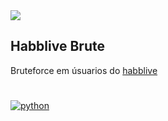 <img src="https://i.imgur.com/wUeuFYQ.jpg">

## Habblive Brute


Bruteforce em úsuarios do [habblive](habblive.in/)

#
<a href='https://www.python.org/downloads/' target="_blank"><img alt='python' src='https://img.shields.io/badge/Python_3-100000?style=for-the-badge&logo=python&logoColor=FFFFFF&labelColor=000000&color=FFFFFF'/></a>
